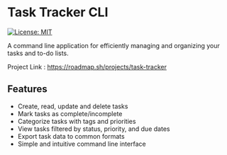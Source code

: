 # Task Tracker CLI

[![License: MIT](https://img.shields.io/badge/License-MIT-yellow.svg)](https://opensource.org/licenses/MIT)

A command line application for efficiently managing and organizing your tasks and to-do lists.

Project Link : https://roadmap.sh/projects/task-tracker

## Features

- Create, read, update and delete tasks
- Mark tasks as complete/incomplete
- Categorize tasks with tags and priorities
- View tasks filtered by status, priority, and due dates
- Export task data to common formats
- Simple and intuitive command line interface
